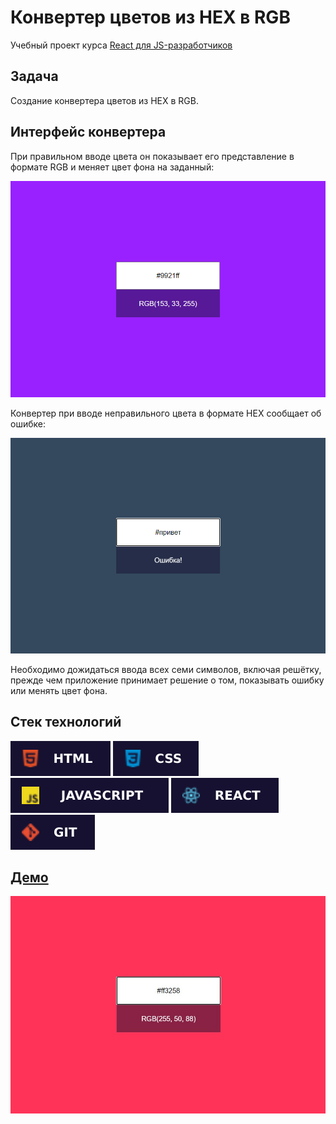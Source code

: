 # Конвертер цветов из HEX в RGB

Учебный проект курса [React для JS-разработчиков](https://netology.ru/programs/react)

## **Задача**

Создание конвертера цветов из HEX в RGB.

## **Интерфейс конвертера**

При правильном вводе цвета он показывает его представление в формате RGB и меняет цвет фона на заданный:

![preview](./public/images/preview-1.png)

Конвертер при вводе неправильного цвета в формате HEX сообщает об ошибке:

![preview](./public/images/preview-2.png)

Необходимо дожидаться ввода всех семи символов, включая решётку, прежде чем приложение принимает решение о том, показывать ошибку или менять цвет фона.
## **Стек технологий**
![HTML](./public/images/html.svg)
![CSS](./public/images/css.svg)
![JS](./public/images/js.svg)
![REACT](./public/images/react.svg)
![GIT](./public/images/git.svg)

## [**Демо**](https://hex2rgb.vercel.app/)
![demo](./public/images/demo.jpg)
